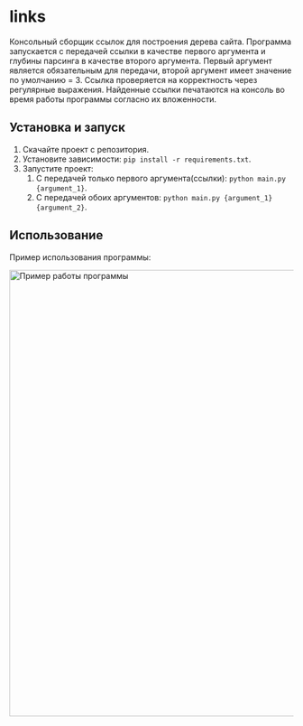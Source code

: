# links

Консольный сборщик ссылок для построения дерева сайта. Программа запускается с передачей ссылки в качестве первого аргумента и глубины парсинга в качестве второго аргумента. Первый аргумент является обязательным для передачи, второй аргумент имеет значение по умолчанию = 3. Ссылка проверяется на корректность через регулярные выражения. Найденные ссылки печатаются на консоль во время работы программы согласно их вложенности.

## Установка и запуск

1. Скачайте проект с репозитория.
2. Установите зависимости: `pip install -r requirements.txt`.
3. Запустите проект:
   1. С передачей только первого аргумента(ссылки): `python main.py {argument_1}`.
   2. С передачей обоих аргументов: `python main.py {argument_1} {argument_2}`.

## Использование

Пример использования программы:

<img width="791" alt="Пример работы программы" src="https://github.com/Misha-creato/links/assets/84848013/b7d08581-d637-4734-bfaa-bffa6d56d254">
